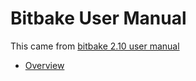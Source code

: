 
# Bitbake User Manual

This came from [bitbake 2.10 user manual](https://docs.yoctoproject.org/bitbake/2.10/bitbake-user-manual/)

- [Overview](./01-Overview.md)
